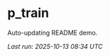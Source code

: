 # p_train

Auto-updating README demo.

<!--START_SECTION:status-->
_Last run: 2025-10-13 08:34 UTC_
<!--END_SECTION:status-->























































































































































































































































































































































































































































































































































































































































































































































































































































































































































































































































































































































































